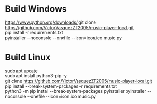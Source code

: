 # Build Windows
https://www.python.org/downloads/
git clone https://github.com/VictorVasquezZT2005/music-player-local.git<br>
pip install -r requirements.txt<br>
pyinstaller --noconsole --onefile --icon=icon.ico music.py

# Build Linux
sudo apt update<br>
sudo apt install python3-pip -y<br>
git clone https://github.com/VictorVasquezZT2005/music-player-local.git<br>
pip install --break-system-packages -r requirements.txt<br>
python3 -m pip install --break-system-packages pyinstaller
pyinstaller --noconsole --onefile --icon=icon.ico music.py

